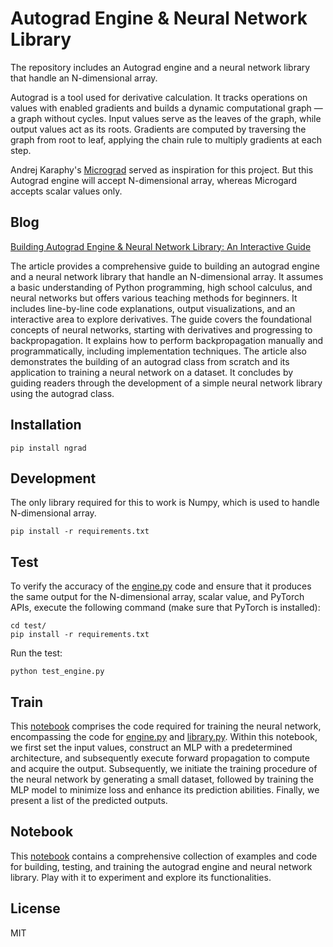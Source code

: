 # Autograd Engine & Neural Network Library

The repository includes an Autograd engine and a neural network library that handle an N-dimensional array.

Autograd is a tool used for derivative calculation. It tracks operations on values with enabled gradients and builds a dynamic computational graph — a graph without cycles. Input values serve as the leaves of the graph, while output values act as its roots. Gradients are computed by traversing the graph from root to leaf, applying the chain rule to multiply gradients at each step.

Andrej Karaphy's [Micrograd](https://github.com/karpathy/micrograd) served as inspiration for this project. But this Autograd engine will accept N-dimensional array, whereas Microgard accepts scalar values only.

## Blog

[Building Autograd Engine & Neural Network Library: An Interactive Guide](https://x0axz.com/blog/autograd.html)

The article provides a comprehensive guide to building an autograd engine and a neural network library that handle an N-dimensional array. It assumes a basic understanding of Python programming, high school calculus, and neural networks but offers various teaching methods for beginners. It includes line-by-line code explanations, output visualizations, and an interactive area to explore derivatives. The guide covers the foundational concepts of neural networks, starting with derivatives and progressing to backpropagation. It explains how to perform backpropagation manually and programmatically, including implementation techniques. The article also demonstrates the building of an autograd class from scratch and its application to training a neural network on a dataset. It concludes by guiding readers through the development of a simple neural network library using the autograd class.

## Installation

```
pip install ngrad
```

## Development

The only library required for this to work is Numpy, which is used to handle N-dimensional array.

```
pip install -r requirements.txt
```

## Test

To verify the accuracy of the [engine.py](https://github.com/x0axz/ngrad/blob/main/ngrad/engine.py) code and ensure that it produces the same output for the N-dimensional array, scalar value, and PyTorch APIs, execute the following command (make sure that PyTorch is installed):

```
cd test/
pip install -r requirements.txt
```

Run the test:

```
python test_engine.py
```

## Train

This [notebook](https://github.com/x0axz/ngrad/blob/main/notebook/Training_Neural_Network.ipynb) comprises the code required for training the neural network, encompassing the code for [engine.py](https://github.com/x0axz/ngrad/blob/main/ngrad/engine.py) and [library.py](https://github.com/x0axz/ngrad/blob/main/ngrad/library.py). Within this notebook, we first set the input values, construct an MLP with a predetermined architecture, and subsequently execute forward propagation to compute and acquire the output. Subsequently, we initiate the training procedure of the neural network by generating a small dataset, followed by training the MLP model to minimize loss and enhance its prediction abilities. Finally, we present a list of the predicted outputs.

## Notebook

This [notebook](https://github.com/x0axz/ngrad/blob/main/notebook/Autograd_Engine_&_NN_Library.ipynb) contains a comprehensive collection of examples and code for building, testing, and training the autograd engine and neural network library. Play with it to experiment and explore its functionalities.

## License

MIT
